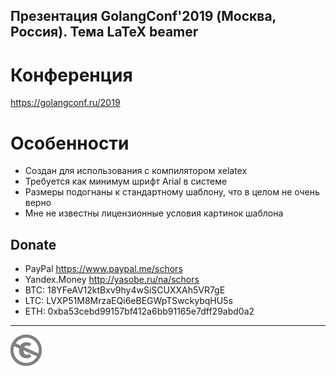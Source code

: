 Презентация GolangConf'2019 (Москва, Россия). Тема LaTeX beamer
---------------------------------------------------------------

Конференция
===========

https://golangconf.ru/2019

Особенности
===========

* Создан для использования с компилятором xelatex
* Требуется как минимум шрифт Arial в системе
* Размеры подогнаны к стандартному шаблону, что в целом не очень верно
* Мне не известны лицензионные условия картинок шаблона


Donate
------

* PayPal https://www.paypal.me/schors
* Yandex.Money http://yasobe.ru/na/schors
* BTC: 18YFeAV12ktBxv9hy4wSiSCUXXAh5VR7gE
* LTC: LVXP51M8MrzaEQi6eBEGWpTSwckybqHU5s
* ETH: 0xba53cebd99157bf412a6bb91165e7dff29abd0a2

---
[![UNLICENSE](noc.png)](UNLICENSE)

